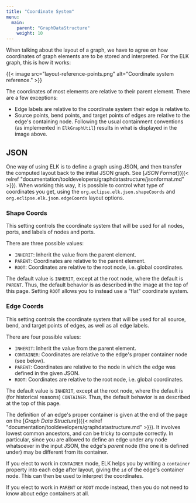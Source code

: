 ```yaml
---
title: "Coordinate System"
menu:
  main:
    parent: "GraphDataStructure"
    weight: 10
---
```


When talking about the layout of a graph, we have to agree on how coordinates of graph elements are to be stored and interpreted. For the ELK graph, this is how it works:

{{< image src="layout-reference-points.png" alt="Coordinate system reference." >}}

The coordinates of most elements are relative to their parent element. There are a few exceptions:

* Edge labels are relative to the coordinate system their edge is relative to.
* Source points, bend points, and target points of edges are relative to the edge's containing node. Following the usual containment conventions (as implemented in `ElkGraphUtil`) results in what is displayed in the image above.

## JSON

One way of using ELK is to define a graph using JSON, and then
transfer the computed layout back to the initial JSON graph.
See [_JSON Format_]({{< relref "documentation/tooldevelopers/graphdatastructure/jsonformat.md" >}}).
When working this way, it is possible to control what type of coordinates you get,
using the `org.eclipse.elk.json.shapeCoords` and `org.eclipse.elk.json.edgeCoords` layout options.

### Shape Coords

This setting controls the coordinate system that will be used for all nodes, ports, and labels of nodes and ports.

There are three possible values:

* `INHERIT`: Inherit the value from the parent element.
* `PARENT`: Coordinates are relative to the parent element.
* `ROOT`: Coordinates are relative to the root node, i.e. global coordinates.

The default value is `INHERIT`, except at the root node, where the default is `PARENT`.
Thus, the default behavior is as described in the image at the top of this page.
Setting `ROOT` allows you to instead use a "flat" coordinate system.

### Edge Coords

This setting controls the coordinate system that will be used for all source, bend, and target points of edges,
as well as all edge labels.

There are four possible values:

* `INHERIT`: Inherit the value from the parent element.
* `CONTAINER`: Coordinates are relative to the edge's proper container node (see below).
* `PARENT`: Coordinates are relative to the node in which the edge was defined in the given JSON.
* `ROOT`: Coordinates are relative to the root node, i.e. global coordinates.

The default value is `INHERIT`, except at the root node, where the default is (for historical reasons) `CONTAINER`.
Thus, the default behavior is as described at the top of this page.

The definition of an edge's proper container is given at the end of the page on the
[_Graph Data Structure_]({{< relref "documentation/tooldevelopers/graphdatastructure.md" >}}).
It involves lowest common ancestors, and can be tricky to compute correctly.
In particular, since you are allowed to define an edge under any node whatsoever in the input JSON, the edge's
*parent* node (the one it is defined under) may be different from its container.

If you elect to work in `CONTAINER` mode, ELK helps you by writing a `container` property into each edge after layout,
giving the `id` of the edge's container node. This can then be used to interpret the coordinates.

If you elect to work in `PARENT` or `ROOT` mode instead, then you do not need to know about edge containers at all.
